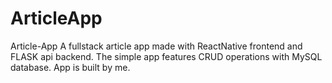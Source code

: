 # ArticleApp
Article-App A fullstack article app made with ReactNative frontend and FLASK api backend. The simple app features CRUD operations with MySQL database. App is built by me.

